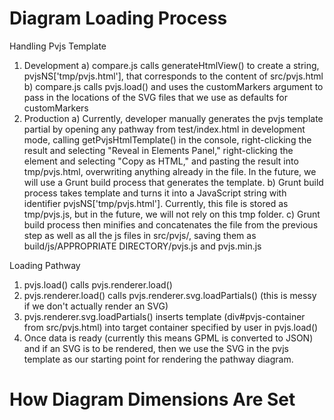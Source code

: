 # Diagram Loading Process

Handling Pvjs Template

 1) Development
  a) compare.js calls generateHtmlView() to create a string, pvjsNS['tmp/pvjs.html'], that corresponds to the content of src/pvjs.html
  b) compare.js calls pvjs.load() and uses the customMarkers argument to pass in the locations of the SVG files that we use as defaults for customMarkers
 2) Production
  a) Currently, developer manually generates the pvjs template partial by opening any pathway from test/index.html in development mode,
      calling getPvjsHtmlTemplate() in the console, right-clicking the result and selecting "Reveal in Elements Panel," 
      right-clicking the element and selecting "Copy as HTML," and pasting the result into tmp/pvjs.html, overwriting anything already in the file.
      In the future, we will use a Grunt build process that generates the template.
  b) Grunt build process takes template and turns it into a JavaScript string with identifier pvjsNS['tmp/pvjs.html']. Currently, this file is
      stored as tmp/pvjs.js, but in the future, we will not rely on this tmp folder.
  c) Grunt build process then minifies and concatenates the file from the previous step as well as all the js files in src/pvjs/, saving them as
      build/js/APPROPRIATE DIRECTORY/pvjs.js and pvjs.min.js

Loading Pathway

1) pvjs.load() calls pvjs.renderer.load()
2) pvjs.renderer.load() calls pvjs.renderer.svg.loadPartials() (this is messy if we don't actually render an SVG)
3) pvjs.renderer.svg.loadPartials() inserts template (div#pvjs-container from src/pvjs.html) into target container specified by user in pvjs.load()
4) Once data is ready (currently this means GPML is converted to JSON) and if an SVG is to be rendered, then we use the SVG in the pvjs template as our starting point
    for rendering the pathway diagram.

# How Diagram Dimensions Are Set



